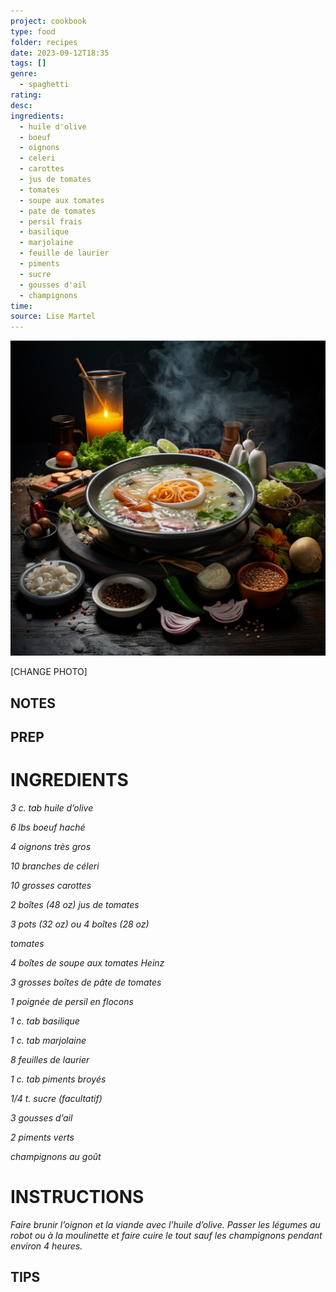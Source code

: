 ```yaml
---
project: cookbook
type: food
folder: recipes
date: 2023-09-12T18:35
tags: []
genre:
  - spaghetti
rating: 
desc: 
ingredients:
  - huile d'olive
  - boeuf
  - oignons
  - celeri
  - carottes
  - jus de tomates
  - tomates
  - soupe aux tomates
  - pate de tomates
  - persil frais
  - basilique
  - marjolaine
  - feuille de laurier
  - piments
  - sucre
  - gousses d'ail
  - champignons
time: 
source: Lise Martel
---
```


![IMAGE](_default.png)


[CHANGE PHOTO]


## NOTES




## PREP


# INGREDIENTS

_3 c. tab huile d’olive_

_6 lbs boeuf haché_

_4 oignons très gros_

_10 branches de céleri_

_10 grosses carottes_

_2 boîtes (48 oz) jus de tomates_

_3 pots (32 oz) ou 4 boîtes (28 oz)_

_tomates_

_4 boîtes de soupe aux tomates Heinz_

_3 grosses boîtes de pâte de tomates_

_1 poignée de persil en flocons_

_1 c. tab basilique_

_1 c. tab marjolaine_

_8 feuilles de laurier_

_1 c. tab piments broyés_

_1/4 t. sucre (facultatif)_

_3 gousses d’ail_

_2 piments verts_

_champignons au goût_


# INSTRUCTIONS


_Faire brunir l’oignon et la viande avec l’huile_
_d’olive. Passer les légumes au robot ou à la_
_moulinette et faire cuire le tout sauf les champignons_
_pendant environ 4 heures._



## TIPS




